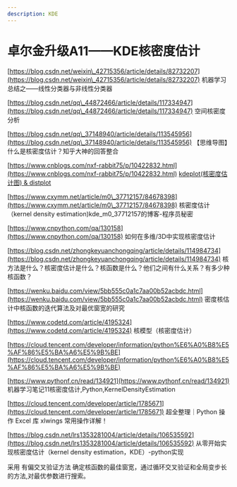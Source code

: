 ```yaml
---
description: KDE
---
```


# 卓尔金升级A11——KDE核密度估计

[https://blog.csdn.net/weixin\_42715356/article/details/82732207](https://blog.csdn.net/weixin\_42715356/article/details/82732207) 机器学习总结之——线性分类器与非线性分类器

[https://blog.csdn.net/qq\_44872466/article/details/117334947](https://blog.csdn.net/qq\_44872466/article/details/117334947) 空间核密度分析

[https://blog.csdn.net/qq\_37148940/article/details/113545956](https://blog.csdn.net/qq\_37148940/article/details/113545956) 【思维导图】什么是核密度估计？知乎大神的回答整合

[https://www.cnblogs.com/nxf-rabbit75/p/10422832.html](https://www.cnblogs.com/nxf-rabbit75/p/10422832.html) [kdeplot(核密度估计图) & distplot](https://www.cnblogs.com/nxf-rabbit75/articles/10422832.html)

[https://www.cxymm.net/article/m0\_37712157/84678398](https://www.cxymm.net/article/m0\_37712157/84678398) 核密度估计（kernel density estimation)kde\_m0\_37712157的博客-程序员秘密

[https://www.cnpython.com/qa/130158](https://www.cnpython.com/qa/130158) 如何在多维/3D中实现核密度估计

[https://blog.csdn.net/zhongkeyuanchongqing/article/details/114984734](https://blog.csdn.net/zhongkeyuanchongqing/article/details/114984734) 核方法是什么？核密度估计是什么？核函数是什么？他们之间有什么关系？有多少种核函数？

[https://wenku.baidu.com/view/5bb555c0a1c7aa00b52acbdc.html](https://wenku.baidu.com/view/5bb555c0a1c7aa00b52acbdc.html) 密度核估计中核函数的迭代算法及对最优窗宽的研究

[https://www.codetd.com/article/4195324](https://www.codetd.com/article/4195324) 核模型（核密度估计）

[https://cloud.tencent.com/developer/information/python%E6%A0%B8%E5%AF%86%E5%BA%A6%E5%9B%BE](https://cloud.tencent.com/developer/information/python%E6%A0%B8%E5%AF%86%E5%BA%A6%E5%9B%BE)

[https://www.pythonf.cn/read/134921](https://www.pythonf.cn/read/134921) 机器学习笔记11核密度估计,Python,KernelDensityEstimation

[https://cloud.tencent.com/developer/article/1785671](https://cloud.tencent.com/developer/article/1785671) 超全整理｜Python 操作 Excel 库 xlwings 常用操作详解！

[https://blog.csdn.net/lrs1353281004/article/details/106535592](https://blog.csdn.net/lrs1353281004/article/details/106535592) 从零开始实现核密度估计（kernel density estimation，KDE）-python实现

采用 有偏交叉验证方法 确定核函数的最佳窗宽，通过循环交叉验证和全局变步长的方法,对最优参数进行搜索。


